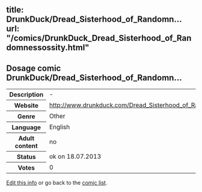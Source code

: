 title: DrunkDuck/Dread_Sisterhood_of_Randomn...
url: "/comics/DrunkDuck_Dread_Sisterhood_of_Randomnessossity.html"
---
Dosage comic DrunkDuck/Dread_Sisterhood_of_Randomn...
-----------------------------------------

<p id="msg"></p>
<script type="text/javascript">
if (window.location.search === '?edit_info_mail=sent_ok') {
  var elem = document.getElementById("msg");
  elem.innerHTML = 'Edited information sucessfully sent for review, which is usually done daily. Thanks!';
  elem.className = 'ok';
}
</script>
<table class="comicinfo">
<tr>
<th>Description</th><td>-</td>
</tr>
<tr>
<th>Website</th><td><a href="http://www.drunkduck.com/Dread_Sisterhood_of_Randomnessossity/">http://www.drunkduck.com/Dread_Sisterhood_of_Randomnessossity/</a></td>
</tr>
<tr>
<th>Genre</th><td>Other</td>
</tr>
<tr>
<th>Language</th><td>English</td>
</tr>
<tr>
<th>Adult content</th><td>no</td>
</tr>
<tr>
<th>Status</th><td>ok on 18.07.2013</td>
</tr>
<tr>
<th>Votes</th><td>0</td>
</tr>
</table>

[Edit this info](DrunkDuck_Dread_Sisterhood_of_Randomnessossity_edit.html) or go back to the [comic list](../comic-index.html).
